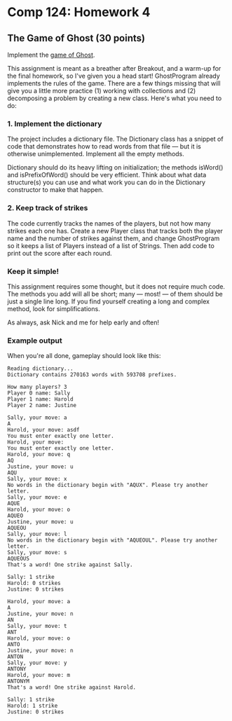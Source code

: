 Comp 124: Homework 4
====


The Game of Ghost (30 points)
---

Implement the [game of Ghost](http://en.wikipedia.org/wiki/Ghost_\(game\)).

This assignment is meant as a breather after Breakout, and a warm-up for the final homework, so I've given you a head start! GhostProgram already implements the rules of the game. There are a few things missing that will give you a little more practice (1) working with collections and (2) decomposing a problem by creating a new class. Here's what you need to do:

### 1. Implement the dictionary

The project includes a dictionary file. The Dictionary class has a snippet of code that demonstrates how to read words from that file — but it is otherwise unimplemented. Implement all the empty methods.

Dictionary should do its heavy lifting on initialization; the methods isWord() and isPrefixOfWord() should be very efficient. Think about what data structure(s) you can use and what work you can do in the Dictionary constructor to make that happen.

### 2. Keep track of strikes

The code currently tracks the names of the players, but not how many strikes each one has. Create a new Player class that tracks both the player name and the number of strikes against them, and change GhostProgram so it keeps a list of Players instead of a list of Strings. Then add code to print out the score after each round.

### Keep it simple!

This assignment requires some thought, but it does not require much code. The methods you add will all be short; many — most! — of them should be just a single line long. If you find yourself creating a long and complex method, look for simplifications.

As always, ask Nick and me for help early and often!

### Example output

When you're all done, gameplay should look like this:

    Reading dictionary...
    Dictionary contains 270163 words with 593708 prefixes.

    How many players? 3
    Player 0 name: Sally
    Player 1 name: Harold
    Player 2 name: Justine

    Sally, your move: a
    A
    Harold, your move: asdf
    You must enter exactly one letter.
    Harold, your move: 
    You must enter exactly one letter.
    Harold, your move: q
    AQ
    Justine, your move: u
    AQU
    Sally, your move: x
    No words in the dictionary begin with "AQUX". Please try another letter.
    Sally, your move: e
    AQUE
    Harold, your move: o
    AQUEO
    Justine, your move: u
    AQUEOU
    Sally, your move: l
    No words in the dictionary begin with "AQUEOUL". Please try another letter.
    Sally, your move: s
    AQUEOUS
    That's a word! One strike against Sally.

    Sally: 1 strike
    Harold: 0 strikes
    Justine: 0 strikes

    Harold, your move: a
    A
    Justine, your move: n
    AN
    Sally, your move: t
    ANT
    Harold, your move: o
    ANTO
    Justine, your move: n
    ANTON
    Sally, your move: y
    ANTONY
    Harold, your move: m
    ANTONYM
    That's a word! One strike against Harold.

    Sally: 1 strike
    Harold: 1 strike
    Justine: 0 strikes
